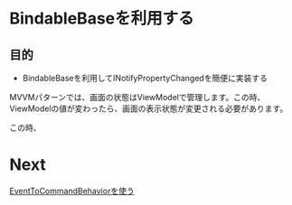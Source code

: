 # BindableBaseを利用する

## 目的  

* BindableBaseを利用してINotifyPropertyChangedを簡便に実装する

MVVMパターンでは、画面の状態はViewModelで管理します。この時、ViewModelの値が変わったら、画面の表示状態が変更される必要があります。

この時、


# Next

[EventToCommandBehaviorを使う](05-EventToCommandBehaviorを使う.md)